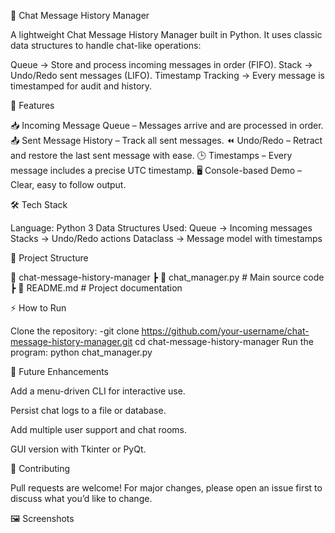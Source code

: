 💬 Chat Message History Manager

A lightweight Chat Message History Manager built in Python.
It uses classic data structures to handle chat-like operations:

Queue → Store and process incoming messages in order (FIFO).
Stack → Undo/Redo sent messages (LIFO).
Timestamp Tracking → Every message is timestamped for audit and history.

🚀 Features

📥 Incoming Message Queue – Messages arrive and are processed in order.
📤 Sent Message History – Track all sent messages.
⏪ Undo/Redo – Retract and restore the last sent message with ease.
🕒 Timestamps – Every message includes a precise UTC timestamp.
🖥️ Console-based Demo – Clear, easy to follow output.

🛠️ Tech Stack

Language: Python 3
Data Structures Used:
Queue → Incoming messages
Stacks → Undo/Redo actions
Dataclass → Message model with timestamps


📂 Project Structure

📁 chat-message-history-manager ┣ 📜 chat_manager.py # Main source code ┣ 📜 README.md # Project documentation



⚡ How to Run

Clone the repository: -git clone https://github.com/your-username/chat-message-history-manager.git cd chat-message-history-manager
Run the program: python chat_manager.py


🎯 Future Enhancements

Add a menu-driven CLI for interactive use.

Persist chat logs to a file or database.

Add multiple user support and chat rooms.

GUI version with Tkinter or PyQt.


🤝 Contributing

Pull requests are welcome! For major changes, please open an issue first to discuss what you’d like to change.


🖼️ Screenshots



